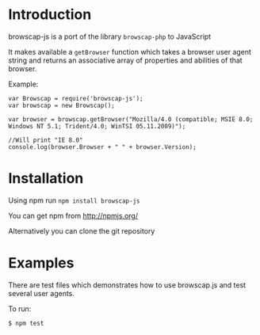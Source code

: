 # Introduction

browscap-js is a port of the library `browscap-php` to JavaScript

It makes available a `getBrowser` function which takes a browser user agent string
and returns an associative array of properties and abilities of that browser.

Example:

	var Browscap = require('browscap-js');
	var browscap = new Browscap();

	var browser = browscap.getBrowser("Mozilla/4.0 (compatible; MSIE 8.0; Windows NT 5.1; Trident/4.0; WinTSI 05.11.2009)");

	//Will print "IE 8.0"
	console.log(browser.Browser + " " + browser.Version);

# Installation

Using npm run `npm install browscap-js`

You can get npm from http://npmjs.org/

Alternatively you can clone the git repository

# Examples

There are test files which demonstrates how to use browscap.js and test
several user agents.

To run:

	$ npm test
